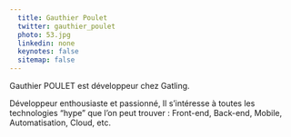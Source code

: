 ```yaml
---
  title: Gauthier Poulet
  twitter: gauthier_poulet
  photo: 53.jpg
  linkedin: none
  keynotes: false
  sitemap: false
---
```

Gauthier POULET est développeur chez Gatling.

Développeur enthousiaste et passionné, Il s’intéresse à toutes les technologies “hype” que l’on peut trouver : Front-end, Back-end, Mobile, Automatisation, Cloud, etc.
